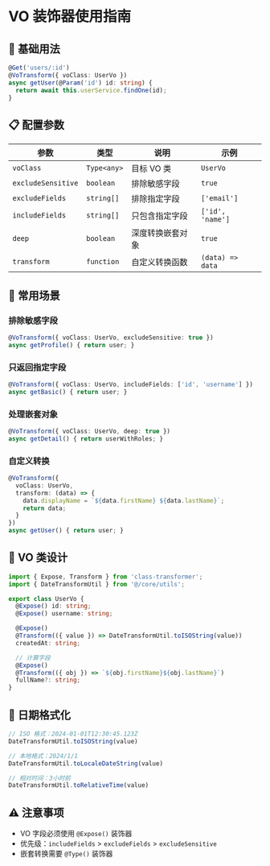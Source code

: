 # VO 装饰器使用指南

## 🚀 基础用法

```typescript
@Get('users/:id')
@VoTransform({ voClass: UserVo })
async getUser(@Param('id') id: string) {
  return await this.userService.findOne(id);
}
```

## 📋 配置参数

| 参数 | 类型 | 说明 | 示例 |
|------|------|------|------|
| `voClass` | `Type<any>` | 目标 VO 类 | `UserVo` |
| `excludeSensitive` | `boolean` | 排除敏感字段 | `true` |
| `excludeFields` | `string[]` | 排除指定字段 | `['email']` |
| `includeFields` | `string[]` | 只包含指定字段 | `['id', 'name']` |
| `deep` | `boolean` | 深度转换嵌套对象 | `true` |
| `transform` | `function` | 自定义转换函数 | `(data) => data` |

## 🎯 常用场景

### 排除敏感字段
```typescript
@VoTransform({ voClass: UserVo, excludeSensitive: true })
async getProfile() { return user; }
```

### 只返回指定字段
```typescript
@VoTransform({ voClass: UserVo, includeFields: ['id', 'username'] })
async getBasic() { return user; }
```

### 处理嵌套对象
```typescript
@VoTransform({ voClass: UserVo, deep: true })
async getDetail() { return userWithRoles; }
```

### 自定义转换
```typescript
@VoTransform({
  voClass: UserVo,
  transform: (data) => {
    data.displayName = `${data.firstName} ${data.lastName}`;
    return data;
  }
})
async getUser() { return user; }
```

## 🔧 VO 类设计

```typescript
import { Expose, Transform } from 'class-transformer';
import { DateTransformUtil } from '@/core/utils';

export class UserVo {
  @Expose() id: string;
  @Expose() username: string;

  @Expose()
  @Transform(({ value }) => DateTransformUtil.toISOString(value))
  createdAt: string;

  // 计算字段
  @Expose()
  @Transform(({ obj }) => `${obj.firstName}${obj.lastName}`)
  fullName?: string;
}
```

## 📅 日期格式化

```typescript
// ISO 格式：2024-01-01T12:30:45.123Z
DateTransformUtil.toISOString(value)

// 本地格式：2024/1/1
DateTransformUtil.toLocaleDateString(value)

// 相对时间：3小时前
DateTransformUtil.toRelativeTime(value)
```

## ⚠️ 注意事项

- VO 字段必须使用 `@Expose()` 装饰器
- 优先级：`includeFields` > `excludeFields` > `excludeSensitive`
- 嵌套转换需要 `@Type()` 装饰器
